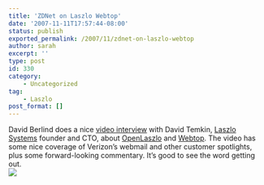 ```yaml
---
title: 'ZDNet on Laszlo Webtop'
date: '2007-11-11T17:57:44-08:00'
status: publish
exported_permalink: /2007/11/zdnet-on-laszlo-webtop
author: sarah
excerpt: ''
type: post
id: 330
category:
    - Uncategorized
tag:
    - Laszlo
post_format: []
---
```

David Berlind does a nice [video interview](http://blogs.zdnet.com/Berlind/?p=886) with David Temkin, [Laszlo Systems](http://www.laszlosystems.com) founder and CTO, about [OpenLaszlo](mailto:http://www.openlaszlo.org) and [Webtop](http://www.laszlosystems.com/products/webtop). The video has some nice coverage of Verizon’s webmail and other customer spotlights, plus some forward-looking commentary. It’s good to see the word getting out.  
![](http://i.zdnet.com/images/ms/bioPicHdrdberlind_222x150.jpg)